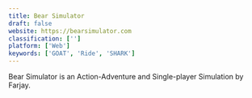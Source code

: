 ```yaml
---
title: Bear Simulator
draft: false 
website: https://bearsimulator.com
classification: ['']
platform: ['Web']
keywords: ['GOAT', 'Ride', 'SHARK']
---
```

Bear Simulator is an Action-Adventure and Single-player Simulation by Farjay.